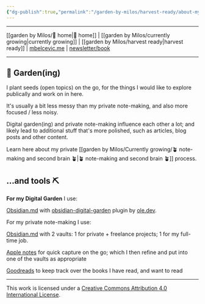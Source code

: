 ```yaml
---
{"dg-publish":true,"permalink":"/garden-by-milos/harvest-ready/about-my-garden-ing/"}
---
```




---
[[garden by Milos/🏡 home\|🏡 home]] | [[garden by Milos/currently growing\|currently growing]] | [[garden by Milos/harvest ready\|harvest ready]] | [mbelcevic.me](https://mbelcevic.me/) | [newsletter/book](https://buildyourway.substack.com) 

---


## 🌳 Garden(ing)

I plant seeds (open topics) on the go, for the things I would like to explore publically and work on in here.

It's usually a bit less messy than my private note-making, and also more focused / less noisy.

Digital garden(ing) and private note-making influence each other a lot; and likely lead to additional stuff that's more polished, such as articles, blog posts and other content.

Learn here about my private [[garden by Milos/Currently growing/🪴 note-making and second brain 🪴\|🪴 note-making and second brain 🪴]] process.

## ...and tools  ⛏️

**For my Digital Garden** I use:

[Obsidian.md](https://obsidian.md/) with [obsidian-digital-garden](https://github.com/oleeskild/obsidian-digital-garden) plugin by [ole.dev](https://ole.dev/).

For my private note-making I use:

[Obsidian.md](https://obsidian.md/) with 2 vaults: 1 for private + freelance projects; 1 for my full-time job.

[Apple notes](https://support.apple.com/en-us/HT205773) for quick capture on the go; which I then refine and put into one of the vaults as appropriate

[Goodreads](https://www.goodreads.com/author/show/15483285.Milo_Bel_evi_) to keep track over the books I have read, and want to read







----
This work is licensed under a [Creative Commons Attribution 4.0 International License](http://creativecommons.org/licenses/by/4.0/).